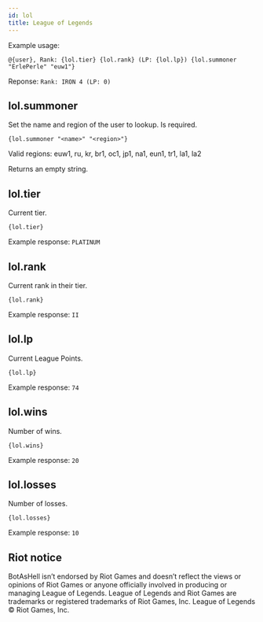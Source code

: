 ```yaml
---
id: lol
title: League of Legends
---
```


Example usage:

`@{user}, Rank: {lol.tier} {lol.rank} (LP: {lol.lp}) {lol.summoner "ErlePerle" "euw1"}`

Reponse: `Rank: IRON 4 (LP: 0)`

## lol.summoner

Set the name and region of the user to lookup. Is required.

`{lol.summoner "<name>" "<region>"}`

Valid regions: euw1, ru, kr, br1, oc1, jp1, na1, eun1, tr1, la1, la2

Returns an empty string.

## lol.tier

Current tier.

`{lol.tier}`

Example response: `PLATINUM`

## lol.rank

Current rank in their tier.

`{lol.rank}`

Example response: `II`

## lol.lp

Current League Points.

`{lol.lp}`

Example response: `74`

## lol.wins

Number of wins.

`{lol.wins}`

Example response: `20`

## lol.losses

Number of losses.

`{lol.losses}`

Example response: `10`

## Riot notice

BotAsHell isn’t endorsed by Riot Games and doesn’t reflect the views or opinions of Riot Games
or anyone officially involved in producing or managing League of Legends. League of Legends and Riot Games are
trademarks or registered trademarks of Riot Games, Inc. League of Legends © Riot Games, Inc.